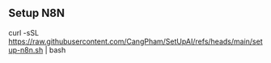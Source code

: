 ## Setup N8N
curl -sSL https://raw.githubusercontent.com/CangPham/SetUpAI/refs/heads/main/setup-n8n.sh | bash
